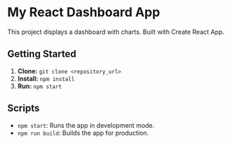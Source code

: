 # My React Dashboard App

This project displays a dashboard with charts.  Built with Create React App.


## Getting Started

1.  **Clone:** `git clone <repository_url>`
2.  **Install:** `npm install`
3.  **Run:** `npm start`


## Scripts

*   `npm start`: Runs the app in development mode.
*   `npm run build`: Builds the app for production.
